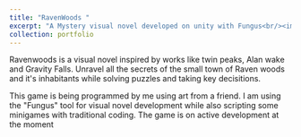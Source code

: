 ```yaml
---
title: "RavenWoods "
excerpt: "A Mystery visual novel developed on unity with Fungus<br/><img src='/images/Raven.jpg'>"
collection: portfolio
---
```


Ravenwoods is a visual novel inspired by works like twin peaks, Alan wake and Gravity Falls. Unravel all the secrets of the small town of Raven woods and it's inhabitants while solving puzzles and taking key decisitions.

This game is being programmed by me using art from a friend. I am using the "Fungus" tool for visual novel development while also scripting some minigames with traditional coding. The game is on active development at the moment